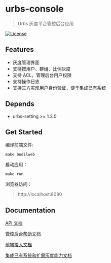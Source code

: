 # urbs-console
> Urbs 灰度平台管控后台应用

[![License](http://img.shields.io/badge/license-mit-blue.svg?style=flat-square)](https://raw.githubusercontent.com/teambition/urbs-console/master/LICENSE)

## Features
+ 灰度管理界面
+ 支持按用户、群组、比例灰度
+ 支持 ACL，管理后台用户权限
+ 支持操作日志
+ 支持三方实现用户身份验证，便于集成已有系统

## Depends
- urbs-setting >= 1.3.0


## Get Started

编译前端文件:

```shell
make budilweb
```

启动应用：

```shell
make run
```

浏览器访问：

>  http://localhost:8080


## Documentation

[API 文档](https://github.com/teambition/urbs-console/blob/develop/doc/api.md)

[管控后台帮助文档](https://github.com/teambition/urbs-console/blob/develop/doc/help.md)

[前端接入文档](https://github.com/teambition/urbs-console/blob/develop/doc/client_usage.md)

[集成已有系统和扩展灰度能力文档](https://github.com/teambition/urbs-console/blob/develop/doc/adapter.md)